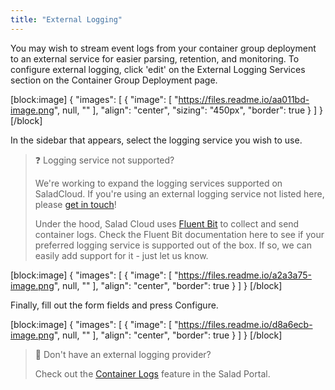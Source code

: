 ```yaml
---
title: "External Logging"
---
```


You may wish to stream event logs from your container group deployment to an external service for easier parsing, retention, and monitoring. To configure external logging, click 'edit' on the External Logging Services section on the Container Group Deployment page.

[block:image]
{
"images": [
{
"image": [
"https://files.readme.io/aa011bd-image.png",
null,
""
],
"align": "center",
"sizing": "450px",
"border": true
}
]
}
[/block]

In the sidebar that appears, select the logging service you wish to use.

> ❓ Logging service not supported?
>
> We're working to expand the logging services supported on SaladCloud. If you're using an external logging service not listed here, please [get in touch](mailto:cloud@salad.com)!
>
> Under the hood, Salad Cloud uses [Fluent Bit](https://docs.fluentbit.io/manual/pipeline/outputs) to collect and send container logs. Check the Fluent Bit documentation here to see if your preferred logging service is supported out of the box. If so, we can easily add support for it - just let us know.

[block:image]
{
"images": [
{
"image": [
"https://files.readme.io/a2a3a75-image.png",
null,
""
],
"align": "center",
"border": true
}
]
}
[/block]

Finally, fill out the form fields and press Configure.

[block:image]
{
"images": [
{
"image": [
"https://files.readme.io/d8a6ecb-image.png",
null,
""
],
"align": "center",
"border": true
}
]
}
[/block]

> 📘 Don't have an external logging provider?
>
> Check out the [Container Logs](https://docs.salad.com/docs/container-logs) feature in the Salad Portal.
